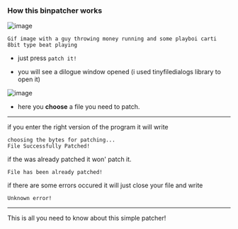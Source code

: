 ### How this binpatcher works
![image](https://github.com/user-attachments/assets/5fdf203a-e86f-495e-bc41-e6a8f49ca365)
```
Gif image with a guy throwing money running and some playboi carti 8bit type beat playing
```
- just press ```patch it!```

- you will see a dilogue window opened (i used tinyfiledialogs library to open it)

![image](https://github.com/user-attachments/assets/5142d4e4-e765-4c6f-8d71-75c95df57e69)

- here you **choose** a file you need to patch.
----
if you enter the right version of the program it will write
```
choosing the bytes for patching...
File Successfully Patched!
```

if the was already patched it won' patch it.
```
File has been already patched!
```

if there are some errors occured it will just close your file and write
```
Unknown error!
```
---
This is all you need to know about this simple patcher!
